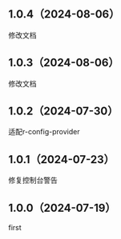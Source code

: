 ## 1.0.4（2024-08-06）
修改文档
## 1.0.3（2024-08-06）
修改文档
## 1.0.2（2024-07-30）
适配r-config-provider
## 1.0.1（2024-07-23）
修复控制台警告
## 1.0.0（2024-07-19）
first
